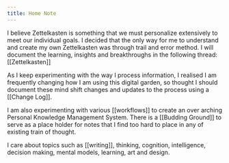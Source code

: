 ```yaml
---
title: Home Note
---
```

I believe Zettelkasten is something that we must personalize extensively to meet our individual goals. I decided that the only way for me to understand and create my own Zettelkasten was through trail and error method. I will document the learning, insights and breakthroughs in the following thread: [[Zettelkasten]]


As I keep experimenting with the way I process information, I realised I am frequently changing how I am using this digital garden, so thought I should document these mind shift changes and updates to the process using a [[Change Log]].

I am also experimenting with various [[workflows]] to create an over arching Personal Knowledge Management System. There is a [[Budding Ground]] to serve as a place holder for notes that I find too hard to place in any of existing train of thought.

I care about topics such as [[writing]], thinking, cognition, intelligence, decision making, mental models, learning, art and design.
